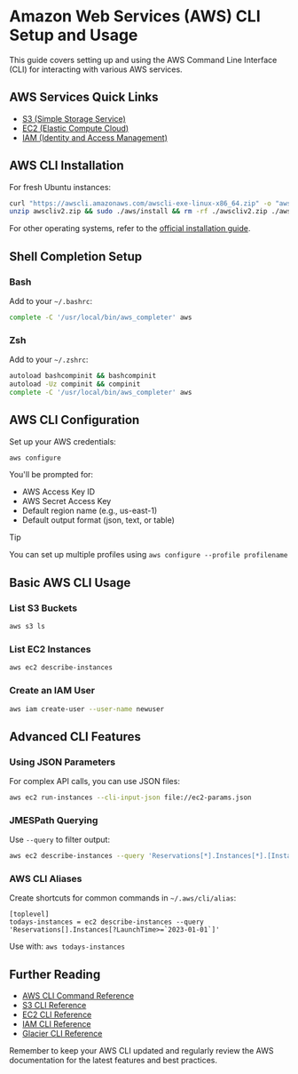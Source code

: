 # Amazon Web Services (AWS) CLI Setup and Usage

This guide covers setting up and using the AWS Command Line Interface (CLI) for interacting with various AWS services.

## AWS Services Quick Links

- [S3 (Simple Storage Service)](s3.md)
- [EC2 (Elastic Compute Cloud)](ec2.md)
- [IAM (Identity and Access Management)](iam.md)

## AWS CLI Installation

For fresh Ubuntu instances:

```sh
curl "https://awscli.amazonaws.com/awscli-exe-linux-x86_64.zip" -o "awscliv2.zip"
unzip awscliv2.zip && sudo ./aws/install && rm -rf ./awscliv2.zip ./aws
```

For other operating systems, refer to the [official installation guide](https://docs.aws.amazon.com/cli/latest/userguide/getting-started-install.html).

## Shell Completion Setup

### Bash

Add to your `~/.bashrc`:

```sh
complete -C '/usr/local/bin/aws_completer' aws
```

### Zsh

Add to your `~/.zshrc`:

```sh
autoload bashcompinit && bashcompinit
autoload -Uz compinit && compinit
complete -C '/usr/local/bin/aws_completer' aws
```

## AWS CLI Configuration

Set up your AWS credentials:

```sh
aws configure
```

You'll be prompted for:
- AWS Access Key ID
- AWS Secret Access Key
- Default region name (e.g., us-east-1)
- Default output format (json, text, or table)

> [!TIP]
> You can set up multiple profiles using `aws configure --profile profilename`

## Basic AWS CLI Usage

### List S3 Buckets

```sh
aws s3 ls
```

### List EC2 Instances

```sh
aws ec2 describe-instances
```

### Create an IAM User

```sh
aws iam create-user --user-name newuser
```

## Advanced CLI Features

### Using JSON Parameters

For complex API calls, you can use JSON files:

```sh
aws ec2 run-instances --cli-input-json file://ec2-params.json
```

### JMESPath Querying

Use `--query` to filter output:

```sh
aws ec2 describe-instances --query 'Reservations[*].Instances[*].[InstanceId,State.Name]'
```

### AWS CLI Aliases

Create shortcuts for common commands in `~/.aws/cli/alias`:

```
[toplevel]
todays-instances = ec2 describe-instances --query 'Reservations[].Instances[?LaunchTime>=`2023-01-01`]'
```

Use with: `aws todays-instances`

## Further Reading

- [AWS CLI Command Reference](https://awscli.amazonaws.com/v2/documentation/api/latest/reference/index.html)
- [S3 CLI Reference](https://docs.aws.amazon.com/cli/latest/reference/s3/index.html)
- [EC2 CLI Reference](https://docs.aws.amazon.com/cli/latest/reference/ec2/index.html)
- [IAM CLI Reference](https://docs.aws.amazon.com/cli/latest/reference/iam/index.html)
- [Glacier CLI Reference](https://docs.aws.amazon.com/cli/latest/reference/glacier/index.html)

Remember to keep your AWS CLI updated and regularly review the AWS documentation for the latest features and best practices.

